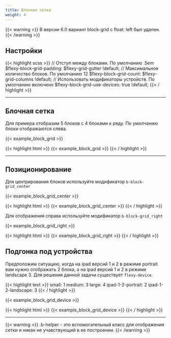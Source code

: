 ```yaml
---
title: Блочная сетка
weight: 4
---
```


{{< warning >}}
    В версии 6.0 вариант block-grid с float: left был удален.
{{< /warning >}}

## Настройки

{{< highlight scss >}}
// Отступ между блоками. По умолчанию .5em
$flexy-block-grid-padding: $flexy-grid-gutter !default;
// Максимальное количество блоков. По умолчанию 12
$flexy-block-grid-count: $flexy-grid-columns !default;
// Использовать модификаторы устройств. По умолчанию включено
$flexy-block-grid-use-devices: true !default;
{{< / highlight >}}

---

## Блочная сетка

Для примера отобразим 5 блоков с 4 блоками к ряду.
По умолчанию блоки отображаются слева.

{{< example_block_grid >}}

{{< highlight html >}}
{{< example_block_grid >}}
{{< / highlight >}}

---

## Позиционирование

Для центрирования блоков используйте модификатор `b-block-grid_center`

{{< example_block_grid_center >}}

{{< highlight html >}}
{{< example_block_grid_center >}}
{{< / highlight >}}

Для отображения справа используйте модификатор `b-block-grid_right`

{{< example_block_grid_right >}}

{{< highlight html >}}
{{< example_block_grid_right >}}
{{< / highlight >}}

## Подгонка под устройства

Предположим ситуацию, когда на ipad версий 1 и 2 в режиме portrait
вам нужно отображать 2 блока, а на ipad версий 1 и 2 в режиме landscape 
3. Для решения данной задачи существует `flexy-device`.

{{< highlight text >}}
small: 1
medium: 3
large: 4
ipad-1-2-portrait: 2
ipad-1-2-landscape: 3
{{< / highlight >}}

{{< example_block_grid_device >}}

{{< highlight html >}}
{{< example_block_grid_device >}}
{{< / highlight >}}

---

{{< warning >}}
    .b-helper - это вспомогательный класс для отображения сетки
    и никак не учавствующий в ее построении.
{{< /warning >}}
